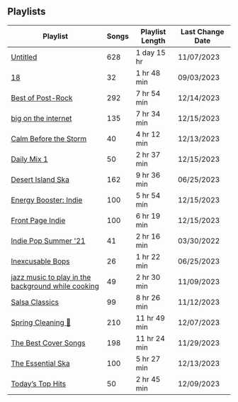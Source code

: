 ## Playlists
|Playlist | Songs | Playlist Length| Last Change Date|
|---|---|---|---|
|[Untitled](/Playlists/Pretty/3MCgdDL3VM4sNHqSVJMDXO.md) | 628 | 1 day 15 hr | 11/07/2023 | 
|[18](/Playlists/Pretty/7DrLIIvXwjSRTAaQjmZtDC.md) | 32 | 1 hr 48 min | 09/03/2023 | 
|[Best of Post-Rock](/Playlists/Pretty/4ebKOuGNfJ5g8RdtbEBHxe.md) | 292 | 7 hr 54 min | 12/14/2023 | 
|[big on the internet](/Playlists/Pretty/37i9dQZF1DX5Vy6DFOcx00.md) | 135 | 7 hr 34 min | 12/15/2023 | 
|[Calm Before the Storm](/Playlists/Pretty/37i9dQZF1DWWTdxbiocWOL.md) | 40 | 4 hr 12 min | 12/13/2023 | 
|[Daily Mix 1](/Playlists/Pretty/37i9dQZF1E39Gzb56luQni.md) | 50 | 2 hr 37 min | 12/15/2023 | 
|[Desert Island Ska](/Playlists/Pretty/7AodoCcN7r6zCDut0GnG8g.md) | 162 | 9 hr 36 min | 06/25/2023 | 
|[Energy Booster: Indie](/Playlists/Pretty/37i9dQZF1DX8hY56Fq3fM0.md) | 100 | 5 hr 54 min | 12/15/2023 | 
|[Front Page Indie](/Playlists/Pretty/37i9dQZF1DX2Nc3B70tvx0.md) | 100 | 6 hr 19 min | 12/15/2023 | 
|[Indie Pop Summer '21](/Playlists/Pretty/4BcXTPzIirZmyzp2jj1k5n.md) | 41 | 2 hr 16 min | 03/30/2022 | 
|[Inexcusable Bops](/Playlists/Pretty/1EsozxnoOIr5u6iMfmobfh.md) | 26 | 1 hr 22 min | 06/25/2023 | 
|[jazz music to play in the background while cooking](/Playlists/Pretty/5TrM2C1a4McxIlFMgxgEHi.md) | 49 | 2 hr 30 min | 11/09/2023 | 
|[Salsa Classics](/Playlists/Pretty/37i9dQZF1DX7SeoIaFyTmA.md) | 99 | 8 hr 26 min | 11/12/2023 | 
|[Spring Cleaning 🧽 ](/Playlists/Pretty/3R4JUoD8HBVxgAXGRHp6Q9.md) | 210 | 11 hr 49 min | 12/07/2023 | 
|[The Best Cover Songs](/Playlists/Pretty/7qYDPkTgFw2Z9goeMSgrVC.md) | 198 | 11 hr 24 min | 11/29/2023 | 
|[The Essential Ska](/Playlists/Pretty/37i9dQZF1DX7WJ4yDmRK8R.md) | 100 | 5 hr 27 min | 12/13/2023 | 
|[Today’s Top Hits](/Playlists/Pretty/37i9dQZF1DXcBWIGoYBM5M.md) | 50 | 2 hr 45 min | 12/09/2023 | 
